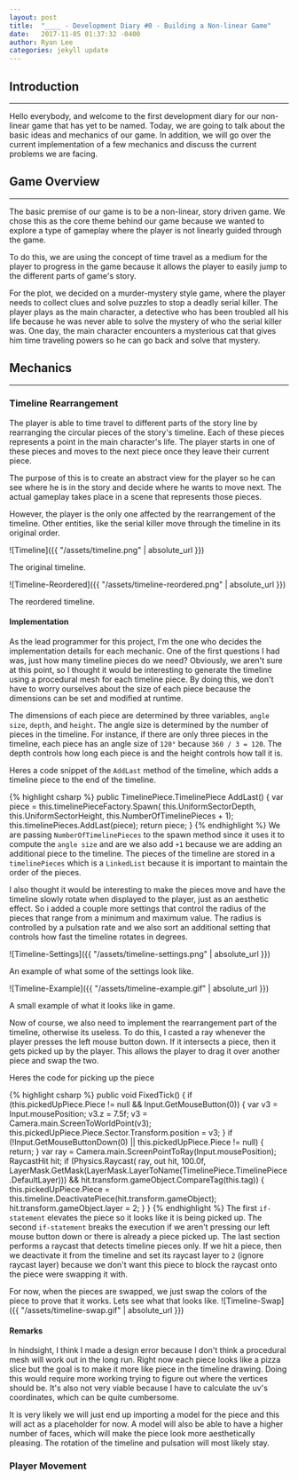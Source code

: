 ```yaml
---
layout: post
title:  "____ - Development Diary #0 - Building a Non-linear Game"
date:   2017-11-05 01:37:32 -0400
author: Ryan Lee
categories: jekyll update
---
```


## Introduction
---

Hello everybody, and welcome to the first development diary for our non-linear game that has yet to be named. Today, we are going to talk about the basic ideas and mechanics of our game. In addition, we will go over the current implementation of a few mechanics and discuss the current problems we are facing.  

## Game Overview
---

The basic premise of our game is to be a non-linear, story driven game. We chose this as the core theme behind our game because we wanted to explore a type of gameplay where the player is not linearly guided through the game. 

To do this, we are using the concept of time travel as a medium for the player to progress in the game because it allows the player to easily jump to the different parts of game's story.

For the plot, we decided on a murder-mystery style game, where the player needs to collect clues and solve puzzles to stop a deadly serial killer. The player plays as the main character, a detective who has been troubled all his life because he was never able to solve the mystery of who the serial killer was. One day, the main character encounters a mysterious cat that gives him time traveling powers so he can go back and solve that mystery.

## Mechanics
---

### Timeline Rearrangement

The player is able to time travel to different parts of the story line by rearranging the circular pieces of the story's timeline. Each of these pieces represents a point in the main character's life. The player starts in one of these pieces and moves to the next piece once they leave their current piece.

The purpose of this is to create an abstract view for the player so he can see where he is in the story and decide where he wants to move next. The actual gameplay takes place in a scene that represents those pieces.

However, the player is the only one affected by the rearrangement of the timeline. Other entities, like the serial killer move through the timeline in its original order.

![Timeline]({{ "/assets/timeline.png" | absolute_url }})

The original timeline.


![Timeline-Reordered]({{ "/assets/timeline-reordered.png" | absolute_url }})

The reordered timeline.

#### Implementation

As the lead programmer for this project, I'm the one who decides the implementation details for each mechanic. One of the first questions I had was, just how many timeline pieces do we need? Obviously, we aren't sure at this point, so I thought it would be interesting to generate the timeline using a procedural mesh for each timeline piece. By doing this, we don't have to worry ourselves about the size of each piece because the dimensions can be set and modified at runtime.

The dimensions of each piece are determined by three variables, `angle size`, `depth`, and `height`. The angle size is determined by the number of pieces in the timeline. For instance, if there are only three pieces in the timeline, each piece has an angle size of `120°` because `360 / 3 = 120`. The depth controls how long each piece is and the height controls how tall it is.

Heres a code snippet of the `AddLast` method of the timeline, which adds a timeline piece to the end of the timeline.

{% highlight csharp %}
public TimelinePiece.TimelinePiece AddLast() {
    var piece = this.timelinePieceFactory.Spawn(
        this.UniformSectorDepth,
        this.UniformSectorHeight,
        this.NumberOfTimelinePieces + 1);
    this.timelinePieces.AddLast(piece);
    return piece;
}
{% endhighlight %}
We are passing `NumberOfTimelinePieces` to the spawn method since it uses it to compute the `angle size` and are we also add `+1` because we are adding an additional piece to the timeline. The pieces of the timeline are stored in a `timelinePieces` which is a `LinkedList` because it is important to maintain the order of the pieces.

I also thought it would be interesting to make the pieces move and have the timeline slowly rotate when displayed to the player, just as an aesthetic effect. So i added a couple more settings that control the radius of the pieces that range from a minimum and maximum value. The radius is controlled by a pulsation rate and we also sort an additional setting that controls how fast the timeline rotates in degrees.


![Timeline-Settings]({{ "/assets/timeline-settings.png" | absolute_url }})

An example of what some of the settings look like.

![Timeline-Example]({{ "/assets/timeline-example.gif" | absolute_url }})

A small example of what it looks like in game.

Now of course, we also need to implement the rearrangement part of the timeline, otherwise its useless. To do this, I casted a ray whenever the player presses the left mouse button down. If it intersects a piece, then it gets picked up by the player. This allows the player to drag it over another piece and swap the two.

Heres the code for picking up the piece

{% highlight csharp %}
public void FixedTick() {
    if (this.pickedUpPiece.Piece != null && Input.GetMouseButton(0)) {
        var v3 = Input.mousePosition;
        v3.z = 7.5f;
        v3 = Camera.main.ScreenToWorldPoint(v3);
        this.pickedUpPiece.Piece.Sector.Transform.position = v3;
    }
    if (!Input.GetMouseButtonDown(0) || this.pickedUpPiece.Piece != null) {
        return;
    }
    var ray = Camera.main.ScreenPointToRay(Input.mousePosition);
    RaycastHit hit;
    if (Physics.Raycast(
            ray,
            out hit,
            100.0f,
            LayerMask.GetMask(LayerMask.LayerToName(TimelinePiece.TimelinePiece.DefaultLayer)))
                && hit.transform.gameObject.CompareTag(this.tag)) {
        this.pickedUpPiece.Piece = this.timeline.DeactivatePiece(hit.transform.gameObject);
        hit.transform.gameObject.layer = 2;
    }
}
{% endhighlight %}
The first `if-statement` elevates the piece so it looks like it is being picked up. The second `if-statement` breaks the execution if we aren't pressing our left mouse button down or there is already a piece picked up. The last section performs a raycast that detects timeline pieces only. If we hit a piece, then we deactivate it from the timeline and set its raycast layer to `2` (ignore raycast layer) because we don't want this piece to block the raycast onto the piece were swapping it with.

For now, when the pieces are swapped, we just swap the colors of the piece to prove that it works. Lets see what that looks like.
![Timeline-Swap]({{ "/assets/timeline-swap.gif" | absolute_url }})

#### Remarks
In hindsight, I think I made a design error because I don't think a procedural mesh will work out in the long run. Right now each piece looks like a pizza slice but the goal is to make it more like piece in the timeline drawing. Doing this would require more working trying to figure out where the vertices should be. It's also not very viable because I have to calculate the uv's coordinates, which can be quite cumbersome. 

It is very likely we will just end up importing a model for the piece and this will act as a placeholder for now. A model will also be able to have a higher number of faces, which will make the piece look more aesthetically pleasing. The rotation of the timeline and pulsation will most likely stay.

### Player Movement
